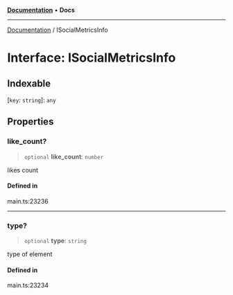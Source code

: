 [**Documentation**](../README.md) • **Docs**

***

[Documentation](../globals.md) / ISocialMetricsInfo

# Interface: ISocialMetricsInfo

## Indexable

 \[`key`: `string`\]: `any`

## Properties

### like\_count?

> `optional` **like\_count**: `number`

likes count

#### Defined in

main.ts:23236

***

### type?

> `optional` **type**: `string`

type of element

#### Defined in

main.ts:23234
